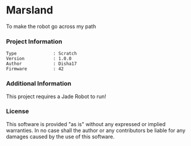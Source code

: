 Marsland
================

To make the robot go across my path

### Project Information
```
Type              : Scratch
Version           : 1.0.0
Author            : Disha17
Firmware          : 42
```

### Additional Information
This project requires a Jade Robot to run!

### License
This software is provided "as is" without any expressed or implied warranties.  In no case shall the author or any contributors be liable for any damages caused by the use of this software.

